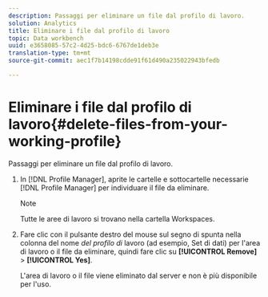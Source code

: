 ```yaml
---
description: Passaggi per eliminare un file dal profilo di lavoro.
solution: Analytics
title: Eliminare i file dal profilo di lavoro
topic: Data workbench
uuid: e3658085-57c2-4d25-bdc6-6767de1deb3e
translation-type: tm+mt
source-git-commit: aec1f7b14198cdde91f61d490a235022943bfedb

---
```



# Eliminare i file dal profilo di lavoro{#delete-files-from-your-working-profile}

Passaggi per eliminare un file dal profilo di lavoro.

1. In [!DNL Profile Manager], aprite le cartelle e sottocartelle necessarie [!DNL Profile Manager] per individuare il file da eliminare.

   >[!NOTE]
   >
   >Tutte le aree di lavoro si trovano nella cartella Workspaces.

1. Fare clic con il pulsante destro del mouse sul segno di spunta nella colonna del nome *del profilo di* lavoro (ad esempio, Set di dati) per l&#39;area di lavoro o il file da eliminare, quindi fare clic su **[!UICONTROL Remove]** > **[!UICONTROL Yes]**.

   L&#39;area di lavoro o il file viene eliminato dal server e non è più disponibile per l&#39;uso.

